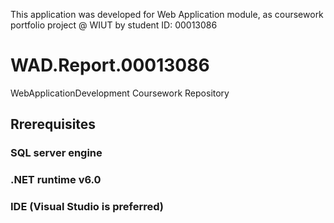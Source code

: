 This application was developed for Web
Application module, as coursework portfolio project @ WIUT by student ID: 00013086

# WAD.Report.00013086
WebApplicationDevelopment Coursework Repository

## Rrerequisites
### SQL server engine
### .NET runtime v6.0
### IDE (Visual Studio is preferred)